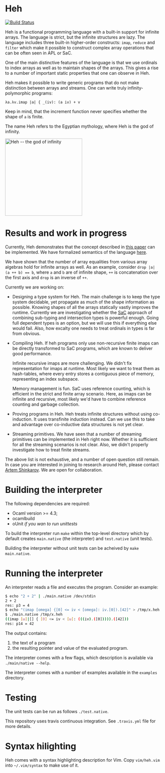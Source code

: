# Heh

[![Build Status](https://travis-ci.org/ashinkarov/heh.svg?branch=master)](https://travis-ci.org/ashinkarov/heh)

Heh is a functional programming language with a built-in support for infinite arrays.
The language is strict, but the infinite structures are lazy.  The language includes three
built-in higher-order constructs: `imap`, `reduce` and `filter` which make it possible
to construct complex array operations that can be often seen in APL or SaC.

One of the main distinctive features of the language is that we use ordinals to index
arrays as well as to maintain shapes of the arrays.  This gives a rise to a number of
important static properties that one can observe in Heh.

Heh makes it possible to write generic programs that do not make distinction between
arrays and streams.  One can write truly infinity-polymorphic programs:
```
λa.λv.imap |a| { _(iv): (a iv) + v
```
Keep in mind, that the increment function never specifies whether the shape of `a`
is finite.


The name Heh refers to the Egyptian mythology, where Heh is the god of
infinity.

<img src="https://upload.wikimedia.org/wikipedia/commons/thumb/a/ad/Heh.svg/700px-Heh.svg.png" width=250 alt="Heh -- the god of infinity"/>

# Results and work in progress

Currently, Heh demonstrates that the concept described in [this paper](https://arxiv.org/abs/1710.03832)
can be implemented.  We have formalized semantics of the language [here](https://github.com/ashinkarov/heh/blob/master/semantics/lambda-omega-semantics.pdf).

We have shown that the number of array equalities from various array algebras hold for infinite arrays as well.
As an example, consider `drop |a| (a ++ b) == b`, where `a` and `b` are of infinite shape, `++` is
concatenation over the first axis and `drop` is an inverse of `++`.

Currently we are working on:
  * Designing a type system for Heh.  The main challenge is to keep the type system decidable,
    yet propagate as much of the shape information as possible.  Knowing shapes of all the arrays
    statically vastly improves the runtime.  Currently we are investigating whether the
    [SaC](http://www.sac-home.org/doku.php) approach of combining sub-typing and intersection types
    is powerful enough.  Going full dependent types is an option, but we will use this if everything
    else would fail.  Also, how excalty one needs to treat ordinals in types is far from obvious.
    
  * Compiling Heh.  If heh programs only use non-recursive finite imaps can be directly transformed
    to SaC programs, which are known to deliver good performance.
    
    Infinite recursive imaps are more challenging.  We didn't fix representation for imaps at
    runtime.  Most likely we want to treat them as hash-tables, where every entry stores a contiguous
    piece of memory, representing an index subspace.
    
    Memory management is fun.  SaC uses reference counting, which is efficient in the strict and finite
    array scenario.  Here, as imaps can be infinite and recursive, most likely we'd have to combine 
    reference counting and garbage collection.
    
  * Proving programs in Heh.  Heh treats infinite structures without using co-induction.  It uses
    transfinite induction instead.  Can we use this to take and advantage over co-inductive data structures
    is not yet clear.
    
  * Streaming primitives.  We have seen that a number of streaming primitives can be implemented in Heh
    right now.  Whether it is sufficient for all the streaming scenarios is not clear.  Also, we didn't
    properly investigate how to treat finite streams.

The above list is not exhaustive, and a number of open question still remain.
In case you are interested in joining to research around Heh, please contact
[Artem Shinkarov](mailto:artyom.shinkaroff@gmail.com).  We are open for collaboration.


# Building the interpreter

The following dependencies are required:
  * Ocaml version >= 4.3;
  * ocamlbuild
  * oUnit _if you wan to run unittests_

To build the interpreter run `make` within the top-level directory which by default
creates `main.native` (the interpreter) and `test.native` (unit tests).

Building the interpreter without unit tests can be acheived by `make main.native`.

# Running the interpreter

An interpreter reads a file and executes the program.  Consider an example:

```bash
$ echo "2 + 2" | ./main.native /dev/stdin
2 + 2
res: p3 = 4
$ echo "(imap [omega] {[0] <= iv < [omega]: iv.[0]).[42]" > /tmp/x.heh
$ ./main.native /tmp/x.heh
((imap [ω]|[] { [0] <= iv < [ω]: (((iv).([0])))).([42]))
res: p14 = 42
```
The output contains:
  1. the text of a program
  2. the resulting pointer and value of the evaluated program.
  
The interpreter comes with a few flags, which description is available via `./main/native --help`.

The interpreter comes with a number of examples available in the `examples` directory.

# Testing

The unit tests can be run as follows `./test.native`.

This repository uses travis continuous integration.  See `.travis.yml` file for more details.

# Syntax hilighting

Heh comes with a syntax highlighting description for Vim.
Copy `vim/heh.vim` into `~/.vim/syntax` to make use of it.
